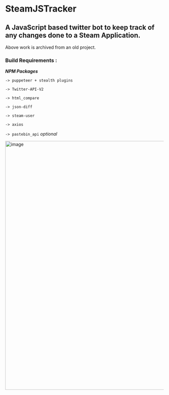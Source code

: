 # SteamJSTracker

## A JavaScript based twitter bot to keep track of any changes done to a Steam Application.
Above work is archived from an old project.

### Build Requirements : 
***NPM Packages***

`-> puppeteer + stealth plugins`

`-> Twitter-API-V2`

`-> html_compare`

`-> json-diff`

`-> steam-user`

`-> axios`

`-> pastebin_api` *optional*


<img width="567" height="790" alt="image" src="https://github.com/user-attachments/assets/1e8d4f21-e76b-42ad-b545-2eaef7d5e1b6" />
